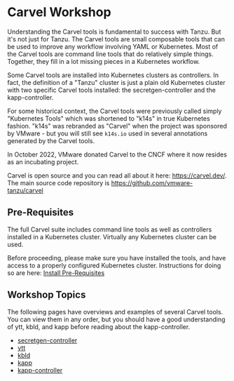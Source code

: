 # Carvel Workshop

Understanding the Carvel tools is fundamental to success with Tanzu. But it's not just for Tanzu. The Carvel
tools are small composable tools that can be used to improve any workflow involving YAML or Kubernetes.
Most of the Carvel tools are command line tools that do
relatively simple things. Together, they fill in a lot missing pieces in a Kubernetes workflow.

Some Carvel tools are installed into Kubernetes clusters as controllers. In fact, the definition of a "Tanzu" cluster
is just a plain old Kubernetes cluster with two specific Carvel tools installed: the secretgen-controller and the kapp-controller.

For some historical context, the Carvel tools were previously called simply "Kubernetes Tools" which was shortened to "k14s" in
true Kubernetes fashion. "k14s" was rebranded as "Carvel" when the project was sponsored by VMware - but you will still see
`k14s.io` used in several annotations generated by the Carvel tools.

In October 2022, VMware donated Carvel to the CNCF where it now resides as an incubating project.

Carvel is open source and you can read all about it here: https://carvel.dev/. The main source code repository is https://github.com/vmware-tanzu/carvel

## Pre-Requisites

The full Carvel suite includes command line tools as well as controllers installed in a Kubernetes cluster. Virtually any Kubernetes cluster
can be used.

Before proceeding, please make sure you have installed the tools, and have access to a properly configured Kubernetes cluster. Instructions
for doing so are here: [Install Pre-Requisites](00-PreRequisites/README.md)


## Workshop Topics

The following pages have overviews and examples of several Carvel tools. You can view them in any order, but you should
have a good understanding of ytt, kbld, and kapp before reading about the kapp-controller.

- [secretgen-controller](secretgen-controller/README.md)
- [ytt](ytt/README.md)
- [kbld](kbld/README.md)
- [kapp](kapp/README.md)
- [kapp-controller](kapp-controller/README.md)
